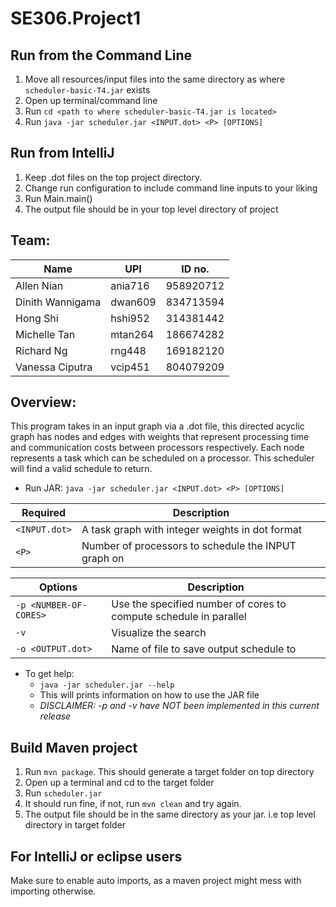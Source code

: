 # SE306.Project1

## Run from the Command Line
1. Move all resources/input files into the same directory as where `scheduler-basic-T4.jar` exists
2. Open up terminal/command line
3. Run `cd <path to where scheduler-basic-T4.jar is located> `
4. Run `java -jar scheduler.jar <INPUT.dot> <P> [OPTIONS]`

## Run from IntelliJ
1. Keep .dot files on the top project directory.
2. Change run configuration to include command line inputs to your liking
3. Run Main.main()
4. The output file should be in your top level directory of project

## Team:
| Name | UPI | ID no. |
|---|---|---|
| Allen Nian | ania716 | 958920712 |
| Dinith Wannigama | dwan609 | 834713594 |
| Hong Shi | hshi952 | 314381442 |
| Michelle Tan | mtan264 | 186674282 |
| Richard Ng | rng448 | 169182120 |
| Vanessa Ciputra | vcip451 | 804079209 |


## Overview:
This program takes in an input graph via a .dot file, this directed acyclic graph has nodes and edges with weights that represent processing time and communication costs between processors respectively. Each node represents a task which can be scheduled on a processor. This scheduler will find a valid schedule to return.

- Run JAR: `java -jar scheduler.jar <INPUT.dot> <P> [OPTIONS]`

| Required | Description | 
|---|---|
| `<INPUT.dot>` | A task graph with integer weights in dot format |
| `<P>` | Number of processors to schedule the INPUT graph on |

| Options | Description |
|---|---|
| `-p <NUMBER-OF-CORES>` | Use the specified number of cores to compute schedule in parallel |
| `-v` | Visualize the search |
| `-o <OUTPUT.dot>` | Name of file to save output schedule to |

- To get help:
  - `java -jar scheduler.jar --help`
  - This will prints information on how to use the JAR file
  - *DISCLAIMER: -p and -v have NOT been implemented in this current release*

## Build Maven project

1. Run `mvn package`. This should generate a target folder on top directory
2. Open up a terminal and cd to the target folder
3. Run `scheduler.jar`
4. It should run fine, if not, run `mvn clean` and try again.
5. The output file should be in the same directory as your jar. i.e top level directory in target folder

## For IntelliJ or eclipse users

Make sure to enable auto imports, as a maven project might mess with importing otherwise.
